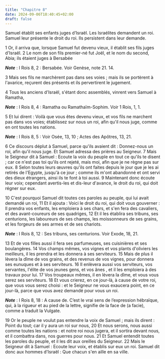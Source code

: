 ```yaml
---
title: "Chapitre 8"
date: 2024-09-06T18:40:45+02:00
draft: false
---
```



Samuel établit ses enfants juges d’Israël.
Les Israélites demandent un roi.
Samuel leur présente le droit du roi.
Ils persistent dans leur demande.


1 Or, il arriva que, lorsque Samuel fut devenu vieux, il établit ses fils juges d'Israël. 2 Le nom de son fils premier-né fut Joël, et le nom du second, Abia; ils étaient juges à Bersabée

***Note*** :  I Rois 8, 2 : Bersabée. Voir Genèse, note 21. 14.

3 Mais ses fils ne marchèrent pas dans ses voies ; mais ils se portèrent à l'avarice, reçurent des présents et ils pervertirent le jugement.


4 Tous les anciens d'Israël, s'étant donc assemblés, vinrent vers Samuel à Ramatha,

***Note*** :  I Rois 8, 4 : Ramatha ou Ramathaïm-Sophim. Voir 1 Rois, 1, 1.

5 Et lui dirent : Voilà que vous êtes devenu vieux, et vos fils ne marchent pas dans vos voies; établissez sur nous un roi, afin qu'il nous juge, comme en ont toutes les nations.

***Note*** :  I Rois 8, 5 : Voir Osée, 13, 10 ; Actes des Apôtres, 13, 21.


6 Ce discours déplut à Samuel, parce qu'ils avaient dit : Donnez-nous un roi, afin qu'il nous juge. Et Samuel adressa des prières au Seigneur. 7 Mais le Seigneur dit à Samuel : Ecoute la voix du peuple en tout ce qu'ils te disent ; car ce n'est pas toi qu'ils ont rejeté, mais moi, afin que je ne règne pas sur eux. 8 Selon toutes leurs œuvres qu'ils ont faites depuis le jour que je les ai retirés de l'Egypte, jusqu'à ce jour ; comme ils m'ont abandonné et ont servi des dieux étrangers, ainsi ils te font à toi aussi. 9 Maintenant donc écoute leur voix; cependant avertis-les et dis-leur d'avance, le droit du roi, qui doit régner sur eux.


10 C'est pourquoi Samuel dit toutes ces paroles au peuple, qui lui avait demandé un roi, 11 Et il ajouta : Voici le droit du roi, qui doit vous gouverner : Il prendra vos enfants, les emploiera à ses chars, et s'en fera des cavaliers, et des avant-coureurs de ses quadriges, 12 Et il les établira ses tribuns, ses centurions, les laboureurs de ses champs, les moissonneurs de ses grains, et les forgeurs de ses armes et de ses chariots.

***Note*** :  I Rois 8, 12 : Ses tribuns, ses centurions. Voir Exode, 18, 21.

13 Et de vos filles aussi il fera ses parfumeuses, ses cuisinières et ses boulangères. 14 Vos champs mêmes, vos vignes et vos plants d'oliviers les meilleurs, il les prendra et les donnera à ses serviteurs. 15 Mais de plus il lèvera la dîme de vos grains, et des revenus de vos vignes, pour donnera ses eunuques et à ses serviteurs. 16 Il enlèvera aussi vos serviteurs, vos servantes, l'élite de vos jeunes gens, et vos ânes , et il les emploiera à des travaux pour lui. 17 Vos troupeaux mêmes, il en lèvera la dîme, et vous vous serez ses serviteurs. 18 Et vous crierez, en ce jour-là, à cause de votre roi, que vous vous serez choisi : et le Seigneur ne vous exaucera point, en ce jour-là, parce que vous avez demandé pour vous un roi.

***Note*** :  I Rois 8, 18 : A cause de. C’est le vrai sens de l’expression hébraïque, qui, à la rigueur et au pied de la lettre, signifie de la face de (a facie), comme a traduit la Vulgate.


19 Or le peuple ne voulut pas entendre la voix de Samuel ; mais ils dirent : Point du tout; car il y aura un roi sur nous, 20 Et nous serons, nous aussi comme toutes les nations : et notre roi nous jugera, et il sortira devant nous, et il combattra dans, nos guerres pour nous. 21 Et Samuel entendit toutes les paroles du peuple, et il les dit aux oreilles du Seigneur. 22 Mais le Seigneur dit à Samuel : Ecoute leur voix, et établis sur eux un roi. Samuel dit donc aux hommes d'Israël : Que chacun s'en aille en sa ville.

